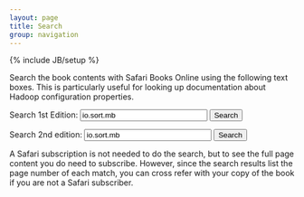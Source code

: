 ```yaml
---
layout: page
title: Search
group: navigation
---
```

{% include JB/setup %}

Search the book contents with Safari Books Online using the following text boxes. This is particularly useful for looking up documentation about Hadoop configuration properties.

<form name="feedback" method="post" action="http://my.safaribooksonline.com/9780596521974">
<label>Search 1st Edition:</label>
<input type="hidden" name="bookview" value="search"/>
<input type="text" name="query" size="25" value="io.sort.mb"/>
<input type="submit" value="Search"/>
</form>

<form name="feedback" method="post" action="http://my.safaribooksonline.com/9781449398644">
<label>Search 2nd edition:</label>
<input type="hidden" name="bookview" value="search"/>
<input type="text" name="query" size="25" value="io.sort.mb"/>
<input type="submit" value="Search"/>
</form>

A Safari subscription is not needed to do the search, but to see the full page content you do need to subscribe. However, since the search results list the page number of each match, you can cross refer with your copy of the book if you are not a Safari subscriber.